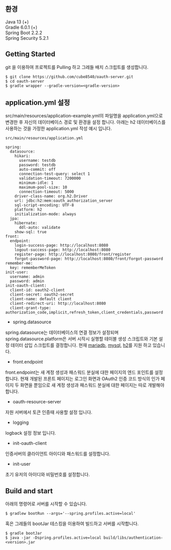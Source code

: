 ## 환경
Java 13 (+)  
Gradle 6.0.1 (+)  
Spring Boot 2.2.2  
Spring Security 5.2.1  

## Getting Started
git 을 이용하여 프로젝트를 Pulling 하고 그레들 배치 스크립트를 생성합니다.
```
$ git clone https://github.com/cube8540/oauth-server.git
$ cd oauth-server
$ gradle wrapper --gradle-version=<gradle-version>
```

## application.yml 설정
src/main/resources/application-example.yml의 파일명을 application.yml으로 변경한 후 자신의 데이터베이스 경로 및 환경을 설정 합니다.
아래는 h2 데이터베이스를 사용하는 것을 가정한 application.yml 작성 예시 입니다.
```
src/main/resources/application.yml

spring:
  datasource:
    hikari:
      username: testdb
      password: testdb
      auto-commit: off
      connection-test-query: select 1
      validation-timeout: 7200000
      minimum-idle: 1
      maximum-pool-size: 10
      connection-timeout: 5000
    driver-class-name: org.h2.Driver
    url: jdbc:h2:mem:oauth_authorization_server
    sql-script-encoding: UTF-8
    platform: h2
    initialization-mode: always
  jpa:
    hibernate:
      ddl-auto: validate
    show-sql: true
front:
  endpoint:
    login-success-page: http://localhost:8080
    logout-success-page: http://localhost:8080
    register-page: http://localhost:8080/front/register
    forgot-password-page: http://localhost:8080/front/forgot-password
remember-me:
  key: rememberMeToken
init-user:
  username: admin
  password: admin
init-oauth-client:
  client-id: oauth2-client
  client-secret: oauth2-secret
  client-name: default client
  client-redirect-uri: http://localhost:8080
  client-grant-type: authorization_code,implicit,refresh_token,client_credentials,password
```
- spring.datasource

spring.datasource는 데이터베이스의 연결 정보가 설정되며 spring.datasource.platform은 서버 시작시 실행할 테이블 생성 스크립트와
기본 설정 데이터 삽입 스크립트를 결정합니다. 현재 [mariadb](./src/main/resources/schema-mariadb.sql),
[mysql](./src/main/resources/schema-mysql.sql), [h2](./src/main/resources/schema-h2.sql)를 지원 하고 있습니다.

- front.endpoint

front.endpoint는 새 계정 생성과 패스워드 분실에 대한 페이지의 엔드 포인트를 설정합니다. 현재 개발된 프론트 페이지는 로그인 화면과
OAuth2 인증 코드 방식의 인가 페이지 두 화면을 뿐임으로 새 계정 생성과 패스워드 분실에 대한 페이지는 따로 개발해야 합니다.

- oauth-resource-server

자원 서버에서 토큰 인증때 사용할 설정 입니다.

- logging

logback 설정 정보 입니다.

- init-oauth-client

인증서버의 클라이언트 아이디와 패스워드를 설정합니다.

- init-user

초기 유저의 아이디와 비밀번호를 설정합니다.

## Build and start
아래의 명령어로 서버를 시작할 수 있습니다.
```
$ gradlew bootRun --args='--spring.profiles.active=local'
```
혹은 그레들의 bootJar 테스킹을 이용하여 빌드하고 서버를 시작합니다.
```
$ gradle bootJar
$ java -jar -Dspring.profiles.active=local build/libs/authentication-<version>.jar
```